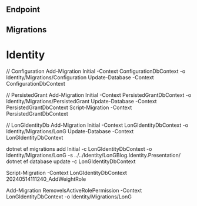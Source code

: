 ## Endpoint

## Migrations

# Identity

// Configuration
Add-Migration Initial -Context ConfigurationDbContext -o Identity/Migrations/Configuration
Update-Database -Context ConfigurationDbContext

// PersistedGrant
Add-Migration Initial -Context PersistedGrantDbContext -o Identity/Migrations/PersistedGrant
Update-Database -Context PersistedGrantDbContext
Script-Migration -Context PersistedGrantDbContext

// LonGIdentityDb
Add-Migration Initial -Context LonGIdentityDbContext -o Identity/Migrations/LonG
Update-Database -Context LonGIdentityDbContext

dotnet ef migrations add Initial -c LonGIdentityDbContext -o Identity/Migrations/LonG -s ../../Identity/LonGBlog.Identity.Presentation/
dotnet ef database update -c LonGIdentityDbContext

Script-Migration -Context LonGIdentityDbContext 20240514111240_AddWeightRole

Add-Migration RemoveIsActiveRolePermission -Context LonGIdentityDbContext -o Identity/Migrations/LonG
